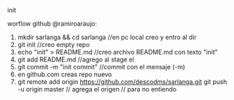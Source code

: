 init

worflow github @ramiroaraujo:

1.  mkdir sarlanga && cd sarlanga //en pc local creo y entro al dir
2.  git init //creo empty repo
3.  echo "init" > README.md //creo archivo README.md con texto "init"
4.  git add README.md //agrego al stage el
5.  git commit -m "init commit" //commit con el mensaje (-m)
6.  en github.com creas repo nuevo
7.  git remote add origin https://github.com/descodms/sarlanga.git git push -u origin master
    // agrega el origen
    // para no entiendo
